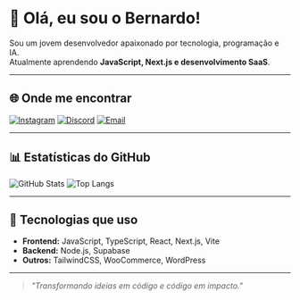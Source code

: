 # 👋 Olá, eu sou o Bernardo!

Sou um jovem desenvolvedor apaixonado por tecnologia, programação e IA.  
Atualmente aprendendo **JavaScript, Next.js e desenvolvimento SaaS**.

---

## 🌐 Onde me encontrar

[![Instagram](https://img.shields.io/badge/br.nrdo-%23E4405F.svg?&style=for-the-badge&logo=instagram&logoColor=white)](https://instagram.com/br.nrdo)
[![Discord](https://img.shields.io/badge/swiftzzxk-%237289DA.svg?&style=for-the-badge&logo=discord&logoColor=white)](https://discord.com/users/swiftzzxk)
[![Email](https://img.shields.io/badge/Email-D14836?style=for-the-badge&logo=gmail&logoColor=white)](mailto:bernardo140109@gmail.com)

---

## 📊 Estatísticas do GitHub

![GitHub Stats](https://github-readme-stats.vercel.app/api?username=bernardo140109&show_icons=true&theme=tokyonight&hide_border=true)
![Top Langs](https://github-readme-stats.vercel.app/api/top-langs/?username=bernardo140109&layout=compact&theme=tokyonight&hide_border=true)

---

## 🚀 Tecnologias que uso

- **Frontend:** JavaScript, TypeScript, React, Next.js, Vite  
- **Backend:** Node.js, Supabase  
- **Outros:** TailwindCSS, WooCommerce, WordPress  

---

> _"Transformando ideias em código e código em impacto."_  
